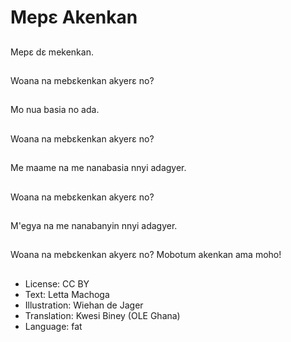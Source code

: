 # Mepɛ Akenkan

##
Mepɛ dɛ mekenkan.

##
Woana na mebɛkenkan akyerɛ no?

##
Mo nua basia no ada.

##
Woana na mebɛkenkan akyerɛ no?

##
Me maame na me nanabasia nnyi adagyer.

##
Woana na mebɛkenkan akyerɛ no?

##
M'egya na me nanabanyin nnyi adagyer.

##
Woana na mebɛkenkan akyerɛ no? Mobotum akenkan ama moho!

##
* License: CC BY
* Text: Letta Machoga
* Illustration: Wiehan de Jager
* Translation: Kwesi Biney (OLE Ghana)
* Language: fat

